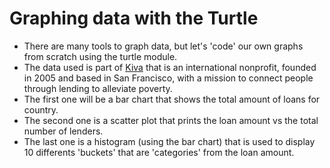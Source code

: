 # Graphing data with the Turtle
* There are many tools to graph data, but let's 'code' our own graphs from scratch using the turtle module.
* The data used is part of [Kiva](http://kiva.org/) that is an international nonprofit, founded in 2005 and based in San Francisco, with a mission to connect people 
through lending to alleviate poverty.
* The first one will be a bar chart that shows the total amount of loans for country.
* The second one is a scatter plot that prints the loan amount vs the total number of lenders.
* The last one is a histogram (using the bar chart) that is used to display 10 differents 'buckets' that are 'categories' from the loan amount.
